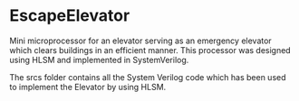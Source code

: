 # EscapeElevator
Mini microprocessor for an elevator serving as an emergency elevator which clears buildings in an efficient manner. This processor was designed using HLSM and implemented in SystemVerilog.

The srcs folder contains all the System Verilog code which has been used to implement the Elevator by using HLSM.
